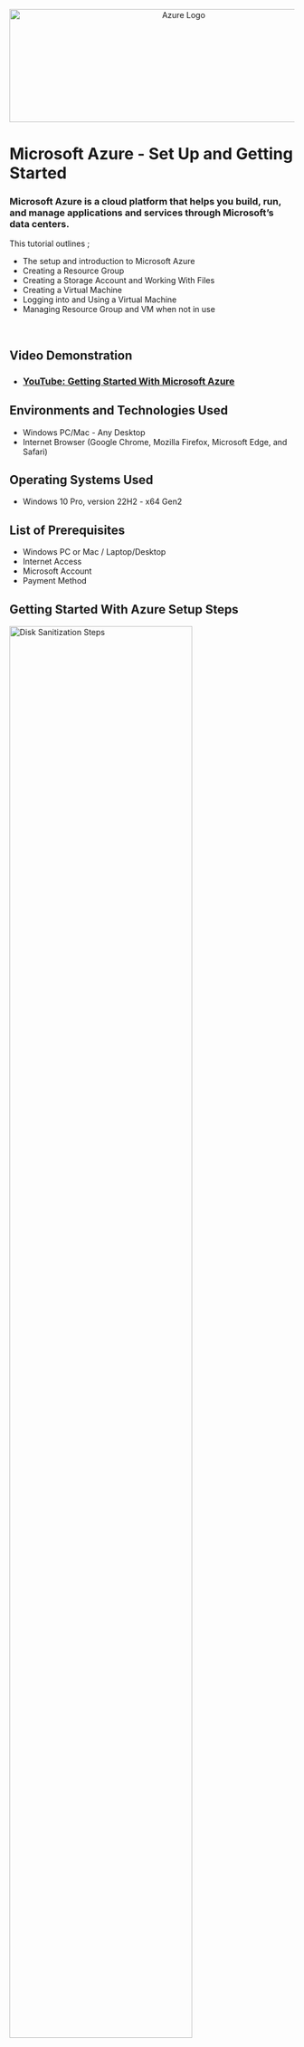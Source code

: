 <p align="center">
<img src="https://imgur.com/EVhaRNV.png" alt="Azure Logo" Width="600px" Height="200px">
  
</p>

<h1>Microsoft Azure - Set Up and Getting Started</h1>
<h3>Microsoft Azure is a cloud platform that helps you build, run, and manage applications and services through Microsoft’s data centers.</h3>
This tutorial outlines ;
<ul>
<li>The setup and introduction to Microsoft Azure </li>
<li>Creating a Resource Group</li>
<li>Creating a Storage Account and Working With Files</li>
<li>Creating a Virtual Machine</li>
<li>Logging into and Using a Virtual Machine</li>
<li>Managing Resource Group and VM when not in use</li>
</ul>
<br />

<h2>Video Demonstration</h2>

- ### [YouTube: Getting Started With Microsoft Azure](https://youtu.be/PIO0gmaMXCg)

<h2>Environments and Technologies Used</h2>

- Windows PC/Mac - Any Desktop
- Internet Browser (Google Chrome, Mozilla Firefox, Microsoft Edge, and Safari)

<h2>Operating Systems Used </h2>

- Windows 10 Pro, version 22H2 - x64 Gen2

<h2>List of Prerequisites</h2>

- Windows PC or Mac / Laptop/Desktop 
- Internet Access
- Microsoft Account
- Payment Method 

<h2>Getting Started With Azure Setup Steps</h2>

<p>
<img src="https://i.imgur.com/DJmEXEB.png" height="80%" width="80%" alt="Disk Sanitization Steps"/>
</p>
<p>
Navigate to <a href="https://azure.microsoft.com/en-us">Azure Website</a> click to create a new 
</p>
<br />

<p>
<img src="https://i.imgur.com/DJmEXEB.png" height="80%" width="80%" alt="Disk Sanitization Steps"/>
</p>
<p>
Lorem ipsum dolor sit amet, consectetur adipiscing elit, sed do eiusmod tempor incididunt ut labore et dolore magna aliqua. Ut enim ad minim veniam, quis nostrud exercitation ullamco laboris nisi ut aliquip ex ea commodo consequat. Duis aute irure dolor in reprehenderit in voluptate velit esse cillum dolore eu fugiat nulla pariatur.
</p>
<br />

<p>
<img src="https://i.imgur.com/DJmEXEB.png" height="80%" width="80%" alt="Disk Sanitization Steps"/>
</p>
<p>
Lorem ipsum dolor sit amet, consectetur adipiscing elit, sed do eiusmod tempor incididunt ut labore et dolore magna aliqua. Ut enim ad minim veniam, quis nostrud exercitation ullamco laboris nisi ut aliquip ex ea commodo consequat. Duis aute irure dolor in reprehenderit in voluptate velit esse cillum dolore eu fugiat nulla pariatur.
</p>
<br />
